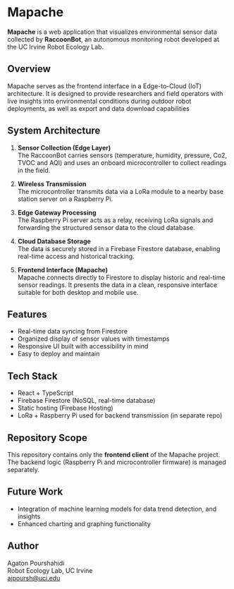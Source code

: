 # Mapache

**Mapache** is a web application that visualizes environmental sensor data collected by **RaccoonBot**, an autonomous monitoring robot developed at the UC Irvine Robot Ecology Lab.

## Overview

Mapache serves as the frontend interface in a Edge-to-Cloud (IoT) architecture. It is designed to provide researchers and field operators with live insights into environmental conditions during outdoor robot deployments, as well as export and data download capabilities

## System Architecture

1. **Sensor Collection (Edge Layer)**  
   The RaccoonBot carries sensors (temperature, humidity, pressure, Co2, TVOC and AQI) and uses an onboard microcontroller to collect readings in the field.

2. **Wireless Transmission**  
   The microcontroller transmits data via a LoRa module to a nearby base station server on a Raspberry Pi.

3. **Edge Gateway Processing**  
   The Raspberry Pi server acts as a relay, receiving LoRa signals and forwarding the structured sensor data to the cloud database.

4. **Cloud Database Storage**  
   The data is securely stored in a Firebase Firestore database, enabling real-time access and historical tracking.

5. **Frontend Interface (Mapache)**  
   Mapache connects directly to Firestore to display historic and real-time sensor readings. It presents the data in a clean, responsive interface suitable for both desktop and mobile use.

## Features

- Real-time data syncing from Firestore
- Organized display of sensor values with timestamps
- Responsive UI built with accessibility in mind
- Easy to deploy and maintain

## Tech Stack

- React + TypeScript
- Firebase Firestore (NoSQL, real-time database)
- Static hosting (Firebase Hosting)
- LoRa + Raspberry Pi used for backend transmission (in separate repo)

## Repository Scope

This repository contains only the **frontend client** of the Mapache project. The backend logic (Raspberry Pi and microcontroller firmware) is managed separately.

## Future Work

- Integration of machine learning models for data trend detection, and insights
- Enhanced charting and graphing functionality

## Author

Agaton Pourshahidi  
Robot Ecology Lab, UC Irvine  
[ajpoursh@uci.edu](mailto:ajpoursh@uci.edu)
